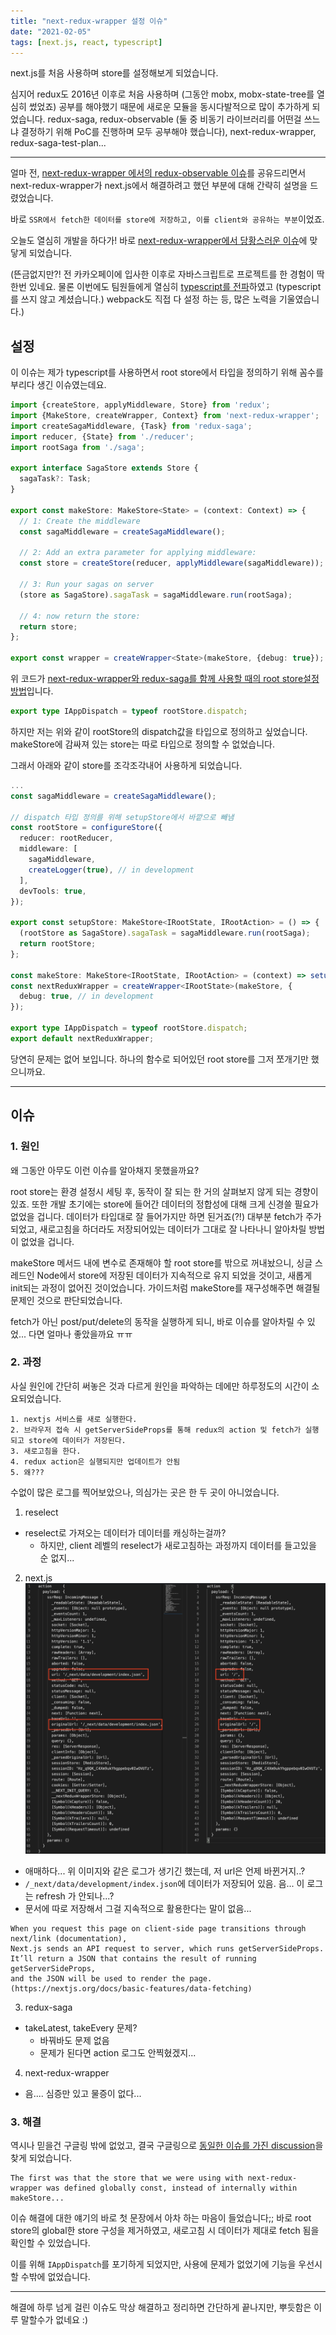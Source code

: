 ```yaml
---
title: "next-redux-wrapper 설정 이슈"
date: "2021-02-05"
tags: [next.js, react, typescript]
---
```


next.js를 처음 사용하며 store를 설정해보게 되었습니다.

심지어 redux도 2016년 이후로 처음 사용하며 (그동안 mobx, mobx-state-tree를 열심히 썼었죠) 공부를 해야했기 때문에 새로운 모듈을
동시다발적으로 많이 추가하게 되었습니다.
redux-saga, redux-observable (둘 중 비동기 라이브러리를 어떤걸 쓰느냐 결정하기 위해 PoC를 진행하며 모두 공부해야 했습니다), next-redux-wrapper, redux-saga-test-plan...

---

얼마 전, [next-redux-wrapper 에서의 redux-observable 이슈](/posts/next-redux-wrapper)를 공유드리면서
next-redux-wrapper가 next.js에서 해결하려고 했던 부분에 대해 간략히 설명을 드렸었습니다.

바로 `SSR에서 fetch한 데이터를 store에 저장하고, 이를 client와 공유하는 부분`이었죠.

오늘도 열심히 개발을 하다가! 바로 [next-redux-wrapper에서 당황스러운 이슈](https://github.com/vercel/next.js/discussions/15954)에 맞닿게 되었습니다.

(뜬금없지만?! 전 카카오페이에 입사한 이후로 자바스크립트로 프로젝트를 한 경험이 딱 한번 있네요.
물론 이번에도 팀원들에게 열심히 [typescript를 전파](/posts/why-typescript)하였고 (typescript를 쓰지 않고 계셨습니다.) webpack도 직접 다 설정 하는 등, 많은 노력을 기울였습니다.)

## 설정

이 이슈는 제가 typescript를 사용하면서 root store에서 타입을 정의하기 위해 꼼수를 부리다 생긴 이슈였는데요.

```typescript
import {createStore, applyMiddleware, Store} from 'redux';
import {MakeStore, createWrapper, Context} from 'next-redux-wrapper';
import createSagaMiddleware, {Task} from 'redux-saga';
import reducer, {State} from './reducer';
import rootSaga from './saga';

export interface SagaStore extends Store {
  sagaTask?: Task;
}

export const makeStore: MakeStore<State> = (context: Context) => {
  // 1: Create the middleware
  const sagaMiddleware = createSagaMiddleware();

  // 2: Add an extra parameter for applying middleware:
  const store = createStore(reducer, applyMiddleware(sagaMiddleware));

  // 3: Run your sagas on server
  (store as SagaStore).sagaTask = sagaMiddleware.run(rootSaga);

  // 4: now return the store:
  return store;
};

export const wrapper = createWrapper<State>(makeStore, {debug: true});
```

위 코드가 [next-redux-wrapper와 redux-saga를 함께 사용할 때의 root store설정 방법](https://github.com/kirill-konshin/next-redux-wrapper#usage-with-redux-saga)입니다.

```typescript
export type IAppDispatch = typeof rootStore.dispatch;
```

하지만 저는 위와 같이 rootStore의 dispatch값을 타입으로 정의하고 싶었습니다. makeStore에 감싸져 있는 store는 따로 타입으로 정의할 수 없었습니다.

그래서 아래와 같이 store를 조각조각내어 사용하게 되었습니다.

```typescript
...
const sagaMiddleware = createSagaMiddleware();

// dispatch 타입 정의를 위해 setupStore에서 바깥으로 빼냄
const rootStore = configureStore({
  reducer: rootReducer,
  middleware: [
    sagaMiddleware,
    createLogger(true), // in development
  ],
  devTools: true,
});

export const setupStore: MakeStore<IRootState, IRootAction> = () => {
  (rootStore as SagaStore).sagaTask = sagaMiddleware.run(rootSaga);
  return rootStore;
};

const makeStore: MakeStore<IRootState, IRootAction> = (context) => setupStore(context);
const nextReduxWrapper = createWrapper<IRootState>(makeStore, {
  debug: true, // in development
});

export type IAppDispatch = typeof rootStore.dispatch;
export default nextReduxWrapper;
```

당연히 문제는 없어 보입니다. 하나의 함수로 되어있던 root store를 그저 쪼개기만 했으니까요.

---

## 이슈

### 1. 원인

왜 그동안 아무도 이런 이슈를 알아채지 못했을까요?

root store는 환경 설정시 세팅 후, 동작이 잘 되는 한 거의 살펴보지 않게 되는 경향이 있죠. 또한 개발 초기에는 store에 들어간 데이터의 정합성에 대해 크게 신경쓸 필요가 없었을 겁니다. 데이터가 타입대로 잘 들어가지만 하면 된거죠(?!) 대부분 fetch가 주가 되었고, 새로고침을 하더라도 저장되어있는 데이터가 그대로 잘 나타나니 알아차릴 방법이 없었을 겁니다.

makeStore 메서드 내에 변수로 존재해야 할 root store를 밖으로 꺼내놨으니, 싱글 스레드인 Node에서 store에 저장된 데이터가 지속적으로 유지 되었을 것이고, 새롭게 init되는 과정이 없어진 것이었습니다. 가이드처럼 makeStore를 재구성해주면 해결될 문제인 것으로 판단되었습니다.

fetch가 아닌 post/put/delete의 동작을 실행하게 되니, 바로 이슈를 알아차릴 수 있었... 다면 얼마나 좋았을까요 ㅠㅠ

### 2. 과정

사실 원인에 간단히 써놓은 것과 다르게 원인을 파악하는 데에만 하루정도의 시간이 소요되었습니다.

```
1. nextjs 서비스를 새로 실행한다.
2. 브라우저 접속 시 getServerSideProps를 통해 redux의 action 및 fetch가 실행되고 store에 데이터가 저장된다.
3. 새로고침을 한다.
4. redux action은 실행되지만 업데이트가 안됨
5. 왜???
```

수없이 많은 로그를 찍어보았으나, 의심가는 곳은 한 두 곳이 아니었습니다.

1. reselect
  - reselect로 가져오는 데이터가 데이터를 캐싱하는걸까?
    - 하지만, client 레벨의 reselect가 새로고침하는 과정까지 데이터를 들고있을 순 없지...
2. next.js
![action-log](./action-log.png)
  - 애매하다... 위 이미지와 같은 로그가 생기긴 했는데, 저 url은 언제 바뀐거지..?
  - `/_next/data/development/index.json`에 데이터가 저장되어 있음. 음... 이 로그는 refresh 가 안되나...?
  - 문서에 따로 저장해서 그걸 지속적으로 활용한다는 말이 없음...
```
When you request this page on client-side page transitions through next/link (documentation),
Next.js sends an API request to server, which runs getServerSideProps.
It’ll return a JSON that contains the result of running getServerSideProps,
and the JSON will be used to render the page. (https://nextjs.org/docs/basic-features/data-fetching)
```
3. redux-saga
  - takeLatest, takeEvery 문제?
    - 바꿔바도 문제 없음
    - 문제가 된다면 action 로그도 안찍혔겠지...
4. next-redux-wrapper
  - 음.... 심증만 있고 물증이 없다...

### 3. 해결

역시나 믿을건 구글링 밖에 없었고, 결국 구글링으로 [동일한 이슈를 가진 discussion](https://github.com/vercel/next.js/discussions/15954)을 찾게 되었습니다.

```
The first was that the store that we were using with next-redux-wrapper was defined globally const, instead of internally within makeStore...
```

이슈 해결에 대한 얘기의 바로 첫 문장에서 아차 하는 마음이 들었습니다;; 바로 root store의 global한 store 구성을 제거하였고, 새로고침 시 데이터가 제대로 fetch 됨을 확인할 수 있었습니다.

이를 위해 `IAppDispatch`를 포기하게 되었지만, 사용에 문제가 없었기에 기능을 우선시 할 수밖에 없었습니다.

---

해결에 하루 넘게 걸린 이슈도 막상 해결하고 정리하면 간단하게 끝나지만, 뿌듯함은 이루 말할수가 없네요 :)

